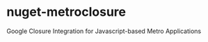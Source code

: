 nuget-metroclosure
==================

Google Closure Integration for Javascript-based Metro Applications
